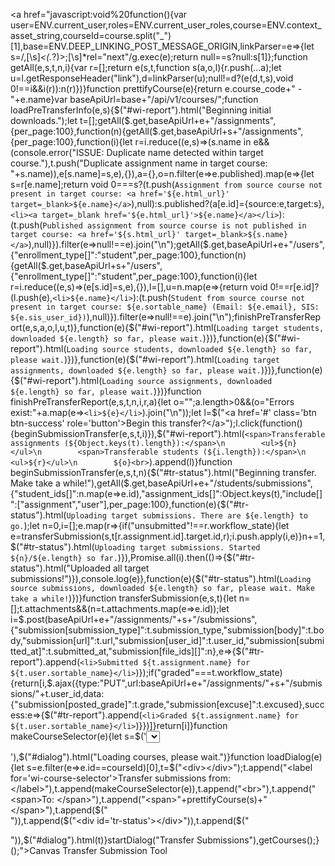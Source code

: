 

<a href="javascript:void%20function(){var user=ENV.current_user,roles=ENV.current_user_roles,course=ENV.context_asset_string,courseId=course.split("_")[1],base=ENV.DEEP_LINKING_POST_MESSAGE_ORIGIN,linkParser=e=>{let s=/,[\s]*<(.*?)>;[\s]*rel="next"/g.exec(e);return null==s?null:s[1]};function getAll(e,s,t,n,i){var r=[];return e(s,t,function s(a,o,l){r.push(...a);let u=l.getResponseHeader("link"),d=linkParser(u);null!=d?(e(d,t,s),void 0!==i&&i(r)):n(r)})}function prettifyCourse(e){return e.course_code+" - "+e.name}var baseApiUrl=base+"/api/v1/courses/";function loadPreTransferInfo(e,s){$("#wi-report").html("Beginning initial downloads.");let t=[];getAll($.get,baseApiUrl+e+"/assignments",{per_page:100},function(n){getAll($.get,baseApiUrl+s+"/assignments",{per_page:100},function(i){let r=i.reduce((e,s)=>(s.name in e&&(console.error("ISSUE: Duplicate name detected within target course."),t.push("Duplicate assignment name in target course: "+s.name)),e[s.name]=s,e),{}),a={},o=n.filter(e=>e.published).map(e=>{let s=r[e.name];return void 0===s?(t.push(`Assignment from source course not present in target course: <a href='${e.html_url}' target=_blank>${e.name}</a>`),null):s.published?(a[e.id]={source:e,target:s},`<li><a target=_blank href='${e.html_url}'>${e.name}</a></li>`):(t.push(`Published assignment from source course is not published in target course: <a href='${s.html_url}' target=_blank>${s.name}</a>`),null)}).filter(e=>null!==e).join("\n");getAll($.get,baseApiUrl+e+"/users",{"enrollment_type[]":"student",per_page:100},function(n){getAll($.get,baseApiUrl+s+"/users",{"enrollment_type[]":"student",per_page:100},function(i){let r=i.reduce((e,s)=>(e[s.id]=s,e),{}),l=[],u=n.map(e=>{return void 0!==r[e.id]?(l.push(e),`<li>${e.name}</li>`):(t.push(`Student from source course not present in target course: ${e.sortable_name} (Email: ${e.email}, SIS: ${e.sis_user_id})`),null)}).filter(e=>null!==e).join("\n");finishPreTransferReport(e,s,a,o,l,u,t)},function(e){$("#wi-report").html(`Loading target students, downloaded ${e.length} so far, please wait.`)})},function(e){$("#wi-report").html(`Loading source students, downloaded ${e.length} so far, please wait.`)})},function(e){$("#wi-report").html(`Loading target assignments, downloaded ${e.length} so far, please wait.`)})},function(e){$("#wi-report").html(`Loading source assignments, downloaded ${e.length} so far, please wait.`)})}function finishPreTransferReport(e,s,t,n,i,r,a){let o="";a.length>0&&(o="<span>Errors exist:</span>"+a.map(e=>`<li>${e}</li>`).join("\n"));let l=$("<a href='#' class='btn btn-success' role='button'>Begin this transfer?</a>");l.click(function(){beginSubmissionTransfer(e,s,t,i)}),$("#wi-report").html(`<span>Transferable assignments (${Object.keys(t).length}):</span>\n        <ul>${n}</ul>\n        <span>Transferable students (${i.length}):</span>\n        <ul>${r}</ul>\n        ${o}<br>`).append(l)}function beginSubmissionTransfer(e,s,t,n){$("#tr-status").html("Beginning transfer. Make take a while!"),getAll($.get,baseApiUrl+e+"/students/submissions",{"student_ids[]":n.map(e=>e.id),"assignment_ids[]":Object.keys(t),"include[]":["assignment","user"],per_page:100},function(e){$("#tr-status").html(`Uploading target submissions. There are ${e.length} to go.`);let n=0,i=[];e.map(r=>{if("unsubmitted"!==r.workflow_state){let e=transferSubmission(s,t[r.assignment.id].target.id,r);i.push.apply(i,e)}n+=1,$("#tr-status").html(`Uploading target submissions. Started ${n}/${e.length} so far.`)}),Promise.all(i).then(()=>{$("#tr-status").html("Uploaded all target submissions!")}),console.log(e)},function(e){$("#tr-status").html(`Loading source submissions, downloaded ${e.length} so far, please wait. Make take a while!`)})}function transferSubmission(e,s,t){let n=[];t.attachments&&(n=t.attachments.map(e=>e.id));let i=$.post(baseApiUrl+e+"/assignments/"+s+"/submissions",{"submission[submission_type]":t.submission_type,"submission[body]":t.body,"submission[url]":t.url,"submission[user_id]":t.user_id,"submission[submitted_at]":t.submitted_at,"submission[file_ids][]":n},e=>{$("#tr-report").append(`<li>Submitted ${t.assignment.name} for ${t.user.sortable_name}</li>`)});if("graded"===t.workflow_state){return[i,$.ajax({type:"PUT",url:baseApiUrl+e+"/assignments/"+s+"/submissions/"+t.user_id,data:{"submission[posted_grade]":t.grade,"submission[excuse]":t.excused},success:e=>{$("#tr-report").append(`<li>Graded ${t.assignment.name} for ${t.user.sortable_name}</li>`)}})]}return[i]}function makeCourseSelector(e){let s=$('<select id="wi-course-selector" name="wi-course-selector">');s.append("<option></option>");var t=[];return $.each(e,function(e,n){t.includes(n.id)||(s.append($("<option></option>").val(n.id).html(prettifyCourse(n))),t.push(n.id))}),s.change(function(e,t){console.log(e,s.val()),loadPreTransferInfo(s.val(),courseId)}),s}function getCourses(){getAll($.get,base+"/api/v1/courses/",{per_page:100},function(e){loadDialog(e)})}function startDialog(e){$("#dialog").dialog({autoOpen:!1,show:"blind",hide:"explode",width:"80%",height:document.documentElement.clientHeight-100}),$("#dialog").dialog("open"),0==$("#dialog").length&&$(document.body).append('<div title="'+e+'" id="dialog"></div>'),$("#dialog").html("<span>Loading courses, please wait.</span>")}function loadDialog(e){let s=e.filter(e=>e.id==courseId)[0],t=$("<div></div>");t.append("<label for='wi-course-selector'>Transfer submissions from:</label>"),t.append(makeCourseSelector(e)),t.append("<br>"),t.append("<span>To: </span>"),t.append("<span>"+prettifyCourse(s)+"</span>"),t.append($("<div id='wi-report'></div>")),t.append($("<div id='tr-status'></div>")),t.append($("<ol id='tr-report'></ol>")),$("#dialog").html(t)}startDialog("Transfer Submissions"),getCourses();}();">Canvas Transfer Submission Tool</a>
